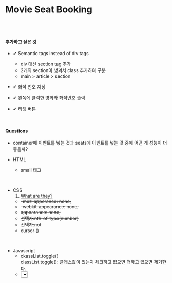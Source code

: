 # Movie Seat Booking


<br/><br/>

#### 추가하고 싶은 것
- ✔ Semantic tags instead of div tags
    - div 대신 section tag 추가
    - 2개의 section이 생겨서 class 추가하여 구분
    - main > article > section 

- ✔ 좌석 번호 지정
- ✔ 왼쪽에 클릭한 영화와 좌석번호 출력
- ✔ 리셋 버튼

<br/>

#### Questions

* container에 이벤트를 넣는 것과 seats에 이벤트를 넣는 것 중에 어떤 게 성능이 더 좋을까?

* HTML
    * small 태그

<br/>

* CSS
    01. [What are they?](https://sohyeon-oh.netlify.app/#/HTML-CSS/css%ED%8A%B9%EC%84%B1)
    * ~~-moz-apperance: none;~~
    * ~~-webkit-appearance: none;~~
    * ~~appearance: none;~~
    * ~~선택자:nth-of-type(number)~~
    * ~~선택자:not~~
    * ~~cursor ()~~
<br/>

* Javascript
    * ckassList.toggle()  
        classList.toggle(): 클래스값이 있는지 체크하고 없으면 더하고 있으면 제거한다.
    * <select>.selectedIndex